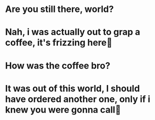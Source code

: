 # Are you still there, world?

# Nah, i was actually out to grap a coffee, it's frizzing here🤡

# How was the coffee bro?
# It was out of this world, I should have ordered another one, only if i knew you were gonna call🤣